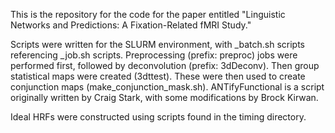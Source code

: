 This is the repository for the code for the paper entitled "Linguistic Networks and Predictions: A Fixation-Related fMRI Study."

Scripts were written for the SLURM environment, with <prefix>_batch.sh scripts referencing <prefix>_job.sh scripts. Preprocessing (prefix: preproc) jobs were performed first, followed by deconvolution (prefix: 3dDeconv). Then group statistical maps were created (3dttest). These were then used to create conjunction maps (make_conjunction_mask.sh). ANTifyFunctional is a script originally written by Craig Stark, with some modifications by Brock Kirwan.

Ideal HRFs were constructed using scripts found in the timing directory.
